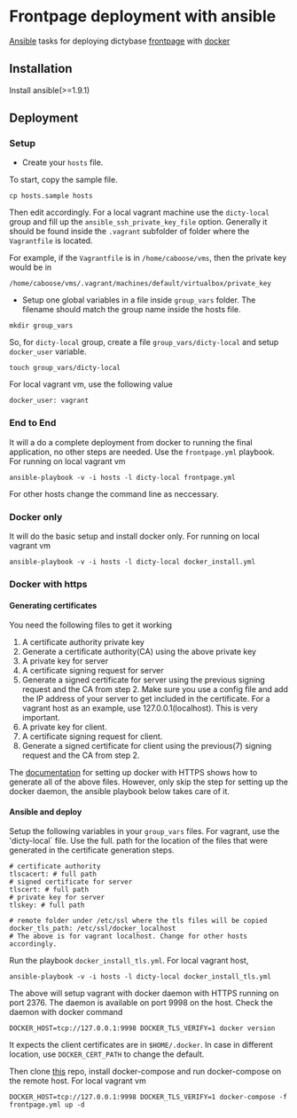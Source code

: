 # Frontpage deployment with ansible
[Ansible](http://www.ansible.com) tasks for deploying dictybase
[frontpage](https://github.com/dictyBase/frontpage-dictybase) with
[docker](https://github.com/dictybase-docker/frontpage)

## Installation
Install ansible(>=1.9.1)

## Deployment

### Setup

* Create your `hosts` file. 

To start, copy the sample file.
```
cp hosts.sample hosts
```
Then edit accordingly. For a local vagrant machine use the `dicty-local` group
and fill up the `ansible_ssh_private_key_file` option. Generally it should be
found inside the `.vagrant` subfolder of folder where the `Vagrantfile` is
located. 

For example, if the `Vagrantfile` is in `/home/caboose/vms`, then the
private key would be in

`/home/caboose/vms/.vagrant/machines/default/virtualbox/private_key`

* Setup one global variables in a file inside `group_vars` folder. The filename
  should match the group name inside the hosts file.

```
mkdir group_vars
```

So, for `dicty-local` group, create a file `group_vars/dicty-local` and setup `docker_user` variable.

```touch group_vars/dicty-local```

For local vagrant vm, use the following value

```
docker_user: vagrant
```

### End to End
It will a do a complete deployment from docker to running the final application, no other steps are needed.
Use the `frontpage.yml` playbook. For running on local vagrant vm

```
ansible-playbook -v -i hosts -l dicty-local frontpage.yml
```

For other hosts change the command line as neccessary.

### Docker only
It will do the basic setup and install docker only.
For running on local vagrant vm

```
ansible-playbook -v -i hosts -l dicty-local docker_install.yml
```

### Docker with https
#### Generating certificates
You need the following files to get it working

1. A certificate authority private key
2. Generate a certificate authority(CA) using the above private key 
3. A private key for server
4. A certificate signing request for server
5. Generate a signed certificate for server using the previous signing request 
   and the CA from step 2.
   Make sure you use a config file and add the IP address of your server to get
   included in the certificate. For a vagrant host as an example, use 127.0.0.1(localhost).
   This is very important.
6. A private key for client.
7. A certificate signing request for client.
8. Generate a signed certificate for client using the previous(7) signing request
   and the CA from step 2.

The [documentation](https://docs.docker.com/articles/https/) for setting up docker with HTTPS 
shows how to generate all of the above files. However, only skip the step for setting up the docker daemon,
the ansible playbook below takes care of it.

#### Ansible and deploy
Setup the following variables in your `group_vars` files. For vagrant, use the 'dicty-local` file. Use the full. 
path for the location of the files that were generated in the certificate generation steps.

```
# certificate authority
tlscacert: # full path
# signed certificate for server
tlscert: # full path
# private key for server
tlskey: # full path

# remote folder under /etc/ssl where the tls files will be copied
docker_tls_path: /etc/ssl/docker_localhost
# The above is for vagrant localhost. Change for other hosts accordingly.
```

Run the playbook `docker_install_tls.yml`. For local vagrant host,

```
ansible-playbook -v -i hosts -l dicty-local docker_install_tls.yml
```

The above will setup vagrant with docker daemon with HTTPS running on port 2376. The daemon
is available on port 9998 on the host. Check the daemon with docker command

```
DOCKER_HOST=tcp://127.0.0.1:9998 DOCKER_TLS_VERIFY=1 docker version
```

It expects the client certificates are in `$HOME/.docker`. In case in different location, use
`DOCKER_CERT_PATH` to change the default.

Then clone [this](https://github.com/dictybase-docker/frontpage) repo, install docker-compose
and run docker-compose on the remote host. For local vagrant vm

```
DOCKER_HOST=tcp://127.0.0.1:9998 DOCKER_TLS_VERIFY=1 docker-compose -f frontpage.yml up -d
```

